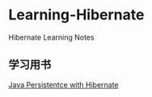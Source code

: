 # Learning-Hibernate  
Hibernate Learning Notes

## 学习用书
[Java Persistentce with Hibernate](https://www.manning.com/books/java-persistence-with-hibernate)
